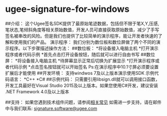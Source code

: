# ugee-signature-for-windows
##介绍：
这个Ugee签名SDK提供了最原始笔迹数据，包括但不限于笔X,Y,压感,笔状态,笔倾斜角度等相关原始数值，开发人员可直接获取原始数值，减少了手写签名被串改的风险。但是我们也提供了比较简单的演示程序，能让开发者快速的了解和使用我们的产品。
演示程序：
我们分别为数位板和数位屏做了两个不同的演示程序。以下步骤描述操作方法：
##数位板：
*将设备接入电脑主机
*打开演示程序或者代码示例
*首先点击打开设备按钮，随后就可以进行自由书写
##数位屏：
*将设备接入电脑主机
*待屏幕显示正常后切换为扩展显示
*打开演示程序或者代码示例
*点击签名按钮就可以开始签名
Ps:在演示程序中10.1寸屏必须要设置扩展后才能使用
##开发环境：
支持windwos 7及以上版本演示使用SDK
示例代码语言：
*C++
*C#
##示例代码：
只需要引用libsign.dll就可以调用接口函数，开发工具最好在Visual Studio 2015及以上版本。如果您使用C#开发，建议安装 .NET Framework 4.0及以上版本
 
##支持：
如果您遇到技术组件问题，请参阅[相关常见](https://business.hanvonugee.com/en/faq/3)
如需进一步支持，请在邮件中与我们联系: signature.software@ugee.com
